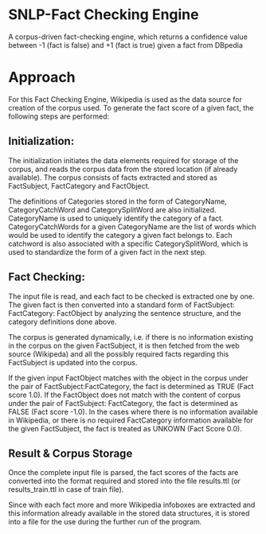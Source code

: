 # SNLP-Fact Checking Engine

A corpus-driven fact-checking engine, which returns a confidence value between -1 (fact is false) and +1 (fact is true) given a fact from DBpedia

# Approach
For this Fact Checking Engine, Wikipedia is used as the data source for creation of the corpus used. To generate the fact score of a given fact, the following steps are performed:

## Initialization:
The initialization initiates the data elements required for storage of the corpus, and reads the corpus data from the stored location (if already available).  The corpus consists of facts extracted and stored as FactSubject, FactCategory and FactObject.

The definitions of Categories stored in the form of CategoryName, CategoryCatchWord and CategorySplitWord are also initialized. CategoryName is used to uniquely identify the category of a fact. CategoryCatchWords for a given CategoryName are the list of words which would be used to identify the category a given fact belongs to. Each catchword is also associated with a specific CategorySplitWord, which is used to standardize the form of a given fact in the next step. 

## Fact Checking:
The input file is read, and each fact to be checked is extracted one by one. The given fact is then converted into a standard form of FactSubject: FactCategory: FactObject by analyzing the sentence structure, and the category definitions done above. 

The corpus is generated dynamically, i.e. if there is no information existing in the corpus on the given FactSubject, it is then fetched from the web source (Wikipeda) and all the possibly required facts regarding this FactSubject is updated into the corpus.

If the given input FactObject matches with the object in the corpus under the pair of FactSubject:FactCategory, the fact is determined as TRUE (Fact score 1.0). If the FactObject does not match with the content of corpus under the pair of FactSubject: FactCategory, the fact is determined as FALSE (Fact score -1.0). In the cases where there is no information available in Wikipedia, or there is no required FactCategory information available for the given FactSubject, the fact is treated as UNKOWN (Fact Score 0.0).


## Result & Corpus Storage
Once the complete input file is parsed, the fact scores of the facts are converted into the format required and stored into the file results.ttl (or results_train.ttl in case of train file).

Since with each fact more and more Wikipedia infoboxes are extracted and this information already available in the stored data structures, it is stored into a file for the use during the further run of the program.
